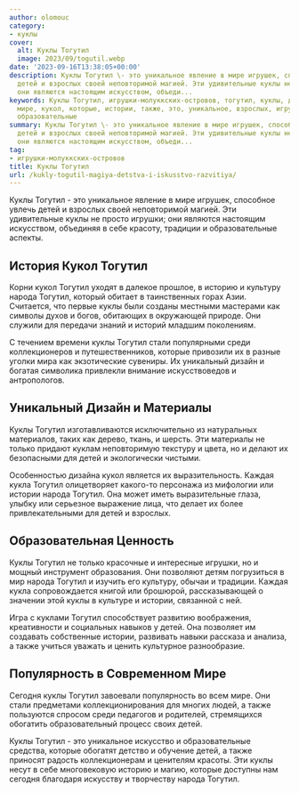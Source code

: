 ```yaml
---
author: olomouc
category:
- куклы
cover:
  alt: Куклы Тогутил
  image: 2023/09/togutil.webp
date: '2023-09-16T13:38:05+00:00'
description: Куклы Тогутил \- это уникальное явление в мире игрушек, способное увлечь
  детей и взрослых своей неповторимой магией. Эти удивительные куклы не просто игрушки;
  они являются настоящим искусством, объеди...
keywords: Куклы Тогутил, игрушки-молуккских-островов, тогутил, куклы, детей, народа,
  мире, кукол, которые, истории, также, это, уникальное, взрослых, игрушки, традиции,
  образовательные
summary: Куклы Тогутил \- это уникальное явление в мире игрушек, способное увлечь
  детей и взрослых своей неповторимой магией. Эти удивительные куклы не просто игрушки;
  они являются настоящим искусством, объеди...
tag:
- игрушки-молуккских-островов
title: Куклы Тогутил
url: /kukly-togutil-magiya-detstva-i-iskusstvo-razvitiya/
---
```


Куклы Тогутил \- это уникальное явление в мире игрушек, способное увлечь детей и взрослых своей неповторимой магией. Эти удивительные куклы не просто игрушки; они являются настоящим искусством, объединяя в себе красоту, традиции и образовательные аспекты.

## История Кукол Тогутил

Корни кукол Тогутил уходят в далекое прошлое, в историю и культуру народа Тогутил, который обитает в таинственных горах Азии. Считается, что первые куклы были созданы местными мастерами как символы духов и богов, обитающих в окружающей природе. Они служили для передачи знаний и историй младшим поколениям.

С течением времени куклы Тогутил стали популярными среди коллекционеров и путешественников, которые привозили их в разные уголки мира как экзотические сувениры. Их уникальный дизайн и богатая символика привлекли внимание искусствоведов и антропологов.

## Уникальный Дизайн и Материалы

Куклы Тогутил изготавливаются исключительно из натуральных материалов, таких как дерево, ткань, и шерсть. Эти материалы не только придают куклам неповторимую текстуру и цвета, но и делают их безопасными для детей и экологически чистыми.

Особенностью дизайна кукол является их выразительность. Каждая кукла Тогутил олицетворяет какого-то персонажа из мифологии или истории народа Тогутил. Она может иметь выразительные глаза, улыбку или серьезное выражение лица, что делает их более привлекательными для детей и взрослых.

## Образовательная Ценность

Куклы Тогутил не только красочные и интересные игрушки, но и мощный инструмент образования. Они позволяют детям погрузиться в мир народа Тогутил и изучить его культуру, обычаи и традиции. Каждая кукла сопровождается книгой или брошюрой, рассказывающей о значении этой куклы в культуре и истории, связанной с ней.

Игра с куклами Тогутил способствует развитию воображения, креативности и социальных навыков у детей. Она позволяет им создавать собственные истории, развивать навыки рассказа и анализа, а также учиться уважать и ценить культурное разнообразие.

## Популярность в Современном Мире

Сегодня куклы Тогутил завоевали популярность во всем мире. Они стали предметами коллекционирования для многих людей, а также пользуются спросом среди педагогов и родителей, стремящихся обогатить образовательный процесс своих детей.

Куклы Тогутил \- это уникальное искусство и образовательные средства, которые обогатят детство и обучение детей, а также приносят радость коллекционерам и ценителям красоты. Эти куклы несут в себе многовековую историю и магию, которые доступны нам сегодня благодаря искусству и творчеству народа Тогутил.